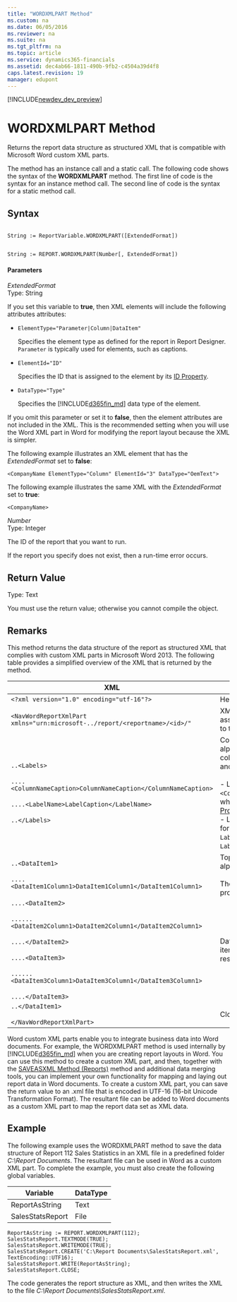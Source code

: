 ```yaml
---
title: "WORDXMLPART Method"
ms.custom: na
ms.date: 06/05/2016
ms.reviewer: na
ms.suite: na
ms.tgt_pltfrm: na
ms.topic: article
ms.service: dynamics365-financials
ms.assetid: dec4ab66-1811-490b-9fb2-c4504a39d4f8
caps.latest.revision: 19
manager: edupont
---
```


[!INCLUDE[newdev_dev_preview](../includes/newdev_dev_preview.md)]

# WORDXMLPART Method
Returns the report data structure as structured XML that is compatible with Microsoft Word custom XML parts.  

 The method has an instance call and a static call. The following code shows the syntax of the **WORDXMLPART** method. The first line of code is the syntax for an instance method call. The second line of code is the syntax for a static method call.  

## Syntax  

```  

String := ReportVariable.WORDXMLPART([ExtendedFormat])  
```  

```  

String := REPORT.WORDXMLPART(Number[, ExtendedFormat])  
```  

#### Parameters  
 *ExtendedFormat*  
 Type: String  

 If you set this variable to **true**, then XML elements will include the following attributes attributes:  

-   `ElementType="Parameter|Column|DataItem"`  

     Specifies the element type as defined for the report in Report Designer. `Parameter` is typically used for elements, such as captions.  

-   `ElementId="ID"`  

     Specifies the ID that is assigned to the element by its [ID Property](../properties/devenv-ID-Property.md).  

-   `DataType="Type"`  

     Specifies the [!INCLUDE[d365fin_md](../includes/d365fin_md.md)] data type of the element.  

 If you omit this parameter or set it to **false**, then the element attributes are not included in the XML. This is the recommended setting when you will use the Word XML part in Word for modifying the report layout because the XML is simpler.  

 The following example illustrates an XML element that has the *ExtendedFormat* set to **false**:  

 `<CompanyName ElementType="Column" ElementId="3" DataType="OemText">`  

 The following example illustrates the same XML with the *ExtendedFormat* set to **true**:  

 `<CompanyName>`  

 *Number*  
 Type: Integer  

 The ID of the report that you want to run.   

 If the report you specify does not exist, then a run-time error occurs.  

## Return Value  
 Type: Text  

 You must use the return value; otherwise you cannot compile the object.  

## Remarks  
 This method returns the data structure of the report as structured XML that complies with custom XML parts in Microsoft Word 2013. The following table provides a simplified overview of the XML that is returned by the method.  

|XML|Description|  
|---------|-----------------|  
|`<?xml version="1.0" encoding="utf-16"?>`|Header|  
|`<NavWordReportXmlPart xmlns="urn:microsoft-../report/<reportname>/<id>/"`|XML namespace specification. `<reportname>` is the name assigned to the report object. `<id>` is the ID that is assigned to the report.|  
|`..<Labels>`<br /><br /> `....<ColumnNameCaption>ColumnNameCaption</ColumnNameCaption>`<br /><br /> `....<LabelName>LabelCaption</LabelName>`<br /><br /> `..</Labels>`|Contains all the labels for the report. Labels are listed in alphabetical. The element includes labels that are related to columns that have the [IncludeCaption Property](../properties/devenv-IncludeCaption-Property.md) set to **Yes** and labels that are defined in Report Label Designer.<br /><br /> -   Label elements that are related to columns have the format `<ColumnNameCaption>ColumnNameCaption</ColumnNameCaption>`, where `ColumnName` is determined by the column's [Name Property](../properties/devenv-Name-Property.md).<br />-   Label elements from Report Label Designer have the format `<LabelName>LabelCaption</LableName`, where `LabelName` is determined by the label's [Name Property](../properties/devenv-Name-Property.md) and `LabelCaption` is determined by the label's [Caption Property](../properties/devenv-Caption-Property.md).|  
|`..<DataItem1>`<br /><br /> `....<DataItem1Column1>DataItem1Column1</DataItem1Column1>`|Top-level data item and columns. Columns are listed in alphabetical order.<br /><br /> The element names and values are determined by the Name property of the data item or column.|  
|`....<DataItem2>`<br /><br /> `......<DataItem2Column1>DataItem2Column1</DataItem2Column1>`<br /><br /> `....</DataItem2>`<br /><br /> `....<DataItem3>`<br /><br /> `......<DataItem3Column1>DataItem3Column1</DataItem3Column1>`<br /><br /> `....</DataItem3>`|Data items and columns that are nested in the top-level data item. Columns are listed in alphabetical order under the respective data item.|  
|`..</DataItem1>`<br /><br /> `</NavWordReportXmlPart>`|Closing elements.|  

 Word custom XML parts enable you to integrate business data into Word documents. For example, the WORDXMLPART method is used internally by [!INCLUDE[d365fin_md](../includes/d365fin_md.md)] when you are creating report layouts in Word. You can use this method to create a custom XML part, and then, together with the [SAVEASXML Method \(Reports\)](devenv-SAVEASXML-Method-Reports.md) method and additional data merging tools, you can implement your own functionality for mapping and laying out report data in Word documents. To create a custom XML part, you can save the return value to an .xml file that is encoded in UTF-16 \(16-bit Unicode Transformation Format\). The resultant file can be added to Word documents as a custom XML part to map the report data set as XML data.  

## Example  
 The following example uses the WORDXMLPART method to save the data structure of Report 112 Sales Statistics in an XML file in a predefined folder *C:\\Report Documents*. The resultant file can be used in Word as a custom XML part. To complete the example, you must also create the following global variables.  

|Variable|DataType|  
|--------------|--------------|  
|ReportAsString|Text|  
|SalesStatsReport|File|  

```  
ReportAsString := REPORT.WORDXMLPART(112);  
SalesStatsReport.TEXTMODE(TRUE);  
SalesStatsReport.WRITEMODE(TRUE);  
SalesStatsReport.CREATE('C:\Report Documents\SalesStatsReport.xml', TextEncoding::UTF16);  
SalesStatsReport.WRITE(ReportAsString);  
SalesStatsReport.CLOSE;  
```  

 The code generates the report structure as XML, and then writes the XML to the file *C:\\Report Documents\\SalesStatsReport.xml*.  

<!--Links
## See Also  
 [Designing Word Report Layouts](Designing-Word-Report-Layouts.md)-->
